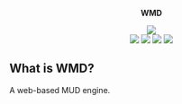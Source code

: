 <p align='center'><b>WMD</b></p>
<p align='center'>
<img src='https://img.shields.io/github/package-json/v/jackindisguise/WMD.svg?style=for-the-badge'><br/>
<a href='https://travis-ci.org/jackindisguise/WMD'><img src='https://travis-ci.org/jackindisguise/WMD.svg?branch=development'></a> <a href='https://jackindisguise.github.io/WMD/index.html'><img src='https://img.shields.io/badge/page-jsdoc-blue.svg'></a> <a href='https://github.com/jackindisguise/WMD'><img src='https://img.shields.io/badge/page-github-orange.svg'></a> <a href='https://jackindisguise.github.io/WMD/coverage/index.html'><img src='https://img.shields.io/badge/page-coverage-green.svg'></a>
</p>

## What is WMD?
A web-based MUD engine.
